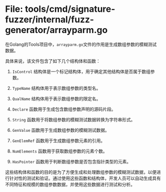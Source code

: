 # File: tools/cmd/signature-fuzzer/internal/fuzz-generator/arrayparm.go

在Golang的Tools项目中，`arrayparm.go`文件的作用是生成数组参数的模糊测试数据。

具体来说，该文件包含了如下几个结构体和函数：

1. `IsControl` 结构体是一个标记结构体，用于确定其他结构体是否属于数组参数。

2. `TypeName` 结构体用于表示数组参数的类型名。

3. `QualName` 结构体用于表示数组参数的限定名。

4. `Declare` 函数用于生成包含数组参数声明的源码片段。

5. `String` 函数用于将数组参数的模糊测试数据转换为字符串形式。

6. `GenValue` 函数用于生成数组参数的模糊测试数据。

7. `GenElemRef` 函数用于生成数组参数元素的引用。

8. `NumElements` 函数用于获取数组参数的元素个数。

9. `HasPointer` 函数用于判断数组参数是否包含指针类型的元素。

这些结构体和函数的目的是为了方便生成和处理数组参数的模糊测试数据，以便进行针对性的测试和验证。通过使用这些函数和结构体，开发人员可以自动生成具有不同特征和规模的数组参数数据，并使用这些数据进行测试和分析。

